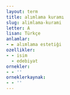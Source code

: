 ```yaml
---
layout: term
title: alımlama kuramı
slug: alimlama-kurami
letter: A
lisan: Türkçe
anlamlar:
- ► alımlama estetiği
ozellikler:
- - isim
  - edebiyat
ornekler:
- - ''
orneklerkaynak:
- - ''
---
```

